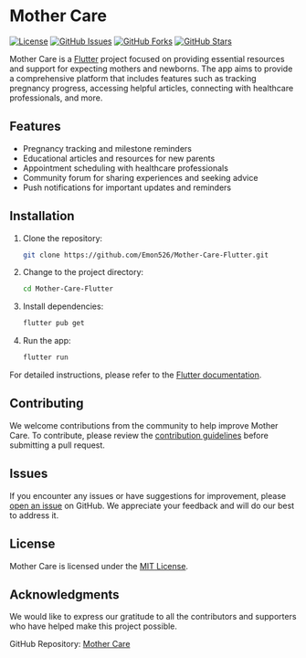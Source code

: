 # Mother Care

[![License](https://img.shields.io/badge/license-MIT-blue.svg)](https://github.com/Emon526/Mother-Care-Flutter/blob/master/LICENSE) 
[![GitHub Issues](https://img.shields.io/github/issues/Emon526/Mother-Care-Flutter.svg)](https://github.com/Emon526/Mother-Care-Flutter/issues)
[![GitHub Forks](https://img.shields.io/github/forks/Emon526/Mother-Care-Flutter.svg)](https://github.com/Emon526/Mother-Care-Flutter/network)
[![GitHub Stars](https://img.shields.io/github/stars/Emon526/Mother-Care-Flutter.svg)](https://github.com/Emon526/Mother-Care-Flutter/stargazers)

Mother Care is a [Flutter](https://flutter.dev/) project focused on providing essential resources and support for expecting mothers and newborns. The app aims to provide a comprehensive platform that includes features such as tracking pregnancy progress, accessing helpful articles, connecting with healthcare professionals, and more.

## Features

- Pregnancy tracking and milestone reminders
- Educational articles and resources for new parents
- Appointment scheduling with healthcare professionals
- Community forum for sharing experiences and seeking advice
- Push notifications for important updates and reminders

## Installation

1. Clone the repository:

   ```bash
   git clone https://github.com/Emon526/Mother-Care-Flutter.git
   ```

2. Change to the project directory:

   ```bash
   cd Mother-Care-Flutter
   ```

3. Install dependencies:

   ```bash
   flutter pub get
   ```

4. Run the app:

   ```bash
   flutter run
   ```

For detailed instructions, please refer to the [Flutter documentation](https://flutter.dev/docs/get-started/install).

## Contributing

We welcome contributions from the community to help improve Mother Care. To contribute, please review the [contribution guidelines](CONTRIBUTING.md) before submitting a pull request.

## Issues

If you encounter any issues or have suggestions for improvement, please [open an issue](https://github.com/Emon526/Mother-Care-Flutter/issues) on GitHub. We appreciate your feedback and will do our best to address it.

## License

Mother Care is licensed under the [MIT License](https://github.com/Emon526/Mother-Care-Flutter/blob/main/LICENSE).

## Acknowledgments

We would like to express our gratitude to all the contributors and supporters who have helped make this project possible.

GitHub Repository: [Mother Care](https://github.com/Emon526/Mother-Care-Flutter)
